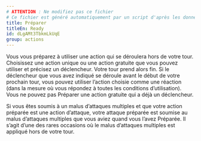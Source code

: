 ```yaml
---
# ATTENTION : Ne modifiez pas ce fichier
# Ce fichier est généré automatiquement par un script d'après les données du module Foundry VTT officiel et de sa traduction
title: Préparer
titleEn: Ready
id: dLgAMt3TbkmLkUqE
group: actions
---
```

<p>Vous vous préparez à utiliser une action qui se déroulera hors de votre tour. Choisissez une action unique ou une action gratuite que vous pouvez utiliser et précisez un déclencheur. Votre tour prend alors fin. Si le déclencheur que vous avez indiqué se déroule avant le début de votre prochain tour, vous pouvez utiliser l’action choisie comme une réaction (dans la mesure où vous répondez à toutes les conditions d’utilisation). Vous ne pouvez pas Préparer une action gratuite qui a déjà un déclencheur.</p><p>Si vous êtes soumis à un malus d’attaques multiples et que votre action préparée est une action d’attaque, votre attaque préparée est soumise au malus d’attaques multiples que vous aviez quand vous l’avez Préparée. Il s’agit d’une des rares occasions où le malus d’attaques multiples est appliqué hors de votre tour.</p>
